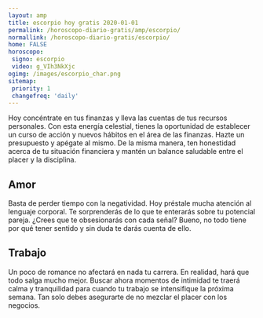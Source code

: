 ```yaml
---
layout: amp
title: escorpio hoy gratis 2020-01-01 
permalink: /horoscopo-diario-gratis/amp/escorpio/
normallink: /horoscopo-diario-gratis/escorpio/
home: FALSE
horoscopo:
 signo: escorpio
 video: g_VIh3NkXjc
ogimg: /images/escorpio_char.png
sitemap:
 priority: 1
 changefreq: 'daily'
---
```



Hoy concéntrate en tus finanzas y lleva las cuentas de tus recursos personales. Con esta energía celestial, tienes la oportunidad de establecer un curso de acción y nuevos hábitos en el área de las finanzas. Hazte un presupuesto y apégate al mismo. De la misma manera, ten honestidad acerca de tu situación financiera y mantén un balance saludable entre el placer y la disciplina.

## Amor

Basta de perder tiempo con la negatividad. Hoy préstale mucha atención al lenguaje corporal. Te sorprenderás de lo que te enterarás sobre tu potencial pareja. ¿Crees que te obsesionarás con cada señal? Bueno, no todo tiene por qué tener sentido y sin duda te darás cuenta de ello.

## Trabajo

Un poco de romance no afectará en nada tu carrera. En realidad, hará que todo salga mucho mejor. Buscar ahora momentos de intimidad te traerá calma y tranquilidad para cuando tu trabajo se intensifique la próxima semana. Tan solo debes asegurarte de no mezclar el placer con los negocios.